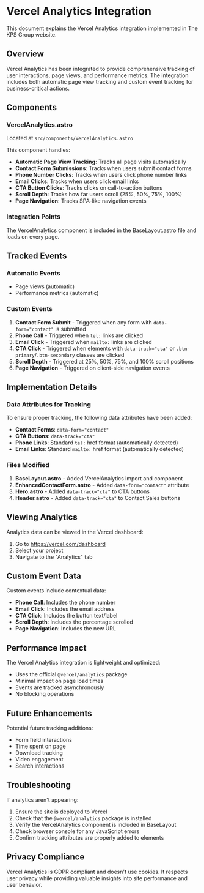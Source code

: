 # Vercel Analytics Integration

This document explains the Vercel Analytics integration implemented in The KPS Group website.

## Overview

Vercel Analytics has been integrated to provide comprehensive tracking of user interactions, page views, and performance metrics. The integration includes both automatic page view tracking and custom event tracking for business-critical actions.

## Components

### VercelAnalytics.astro
Located at `src/components/VercelAnalytics.astro`

This component handles:
- **Automatic Page View Tracking**: Tracks all page visits automatically
- **Contact Form Submissions**: Tracks when users submit contact forms
- **Phone Number Clicks**: Tracks when users click phone number links
- **Email Clicks**: Tracks when users click email links
- **CTA Button Clicks**: Tracks clicks on call-to-action buttons
- **Scroll Depth**: Tracks how far users scroll (25%, 50%, 75%, 100%)
- **Page Navigation**: Tracks SPA-like navigation events

### Integration Points

The VercelAnalytics component is included in the BaseLayout.astro file and loads on every page.

## Tracked Events

### Automatic Events
- Page views (automatic)
- Performance metrics (automatic)

### Custom Events
1. **Contact Form Submit** - Triggered when any form with `data-form="contact"` is submitted
2. **Phone Call** - Triggered when `tel:` links are clicked
3. **Email Click** - Triggered when `mailto:` links are clicked
4. **CTA Click** - Triggered when elements with `data-track="cta"` or `.btn-primary`/`.btn-secondary` classes are clicked
5. **Scroll Depth** - Triggered at 25%, 50%, 75%, and 100% scroll positions
6. **Page Navigation** - Triggered on client-side navigation events

## Implementation Details

### Data Attributes for Tracking

To ensure proper tracking, the following data attributes have been added:

- **Contact Forms**: `data-form="contact"`
- **CTA Buttons**: `data-track="cta"`
- **Phone Links**: Standard `tel:` href format (automatically detected)
- **Email Links**: Standard `mailto:` href format (automatically detected)

### Files Modified

1. **BaseLayout.astro** - Added VercelAnalytics import and component
2. **EnhancedContactForm.astro** - Added `data-form="contact"` attribute
3. **Hero.astro** - Added `data-track="cta"` to CTA buttons
4. **Header.astro** - Added `data-track="cta"` to Contact Sales buttons

## Viewing Analytics

Analytics data can be viewed in the Vercel dashboard:
1. Go to https://vercel.com/dashboard
2. Select your project
3. Navigate to the "Analytics" tab

## Custom Event Data

Custom events include contextual data:
- **Phone Call**: Includes the phone number
- **Email Click**: Includes the email address
- **CTA Click**: Includes the button text/label
- **Scroll Depth**: Includes the percentage scrolled
- **Page Navigation**: Includes the new URL

## Performance Impact

The Vercel Analytics integration is lightweight and optimized:
- Uses the official `@vercel/analytics` package
- Minimal impact on page load times
- Events are tracked asynchronously
- No blocking operations

## Future Enhancements

Potential future tracking additions:
- Form field interactions
- Time spent on page
- Download tracking
- Video engagement
- Search interactions

## Troubleshooting

If analytics aren't appearing:
1. Ensure the site is deployed to Vercel
2. Check that the `@vercel/analytics` package is installed
3. Verify the VercelAnalytics component is included in BaseLayout
4. Check browser console for any JavaScript errors
5. Confirm tracking attributes are properly added to elements

## Privacy Compliance

Vercel Analytics is GDPR compliant and doesn't use cookies. It respects user privacy while providing valuable insights into site performance and user behavior.
